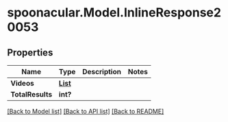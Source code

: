 # spoonacular.Model.InlineResponse20053
## Properties

Name | Type | Description | Notes
------------ | ------------- | ------------- | -------------
**Videos** | [**List<InlineResponse20053Videos>**](InlineResponse20053Videos.md) |  | 
**TotalResults** | **int?** |  | 

[[Back to Model list]](../README.md#documentation-for-models) [[Back to API list]](../README.md#documentation-for-api-endpoints) [[Back to README]](../README.md)

